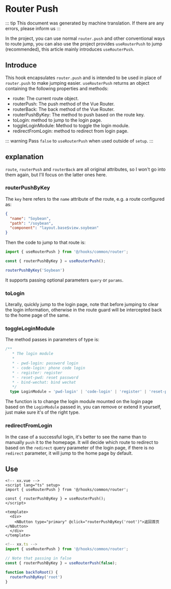 # Router Push

::: tip
This document was generated by machine translation. If there are any errors, please inform us
:::

In the project, you can use normal `router.push` and other conventional ways to route jump, you can also use the project provides `useRouterPush` to jump (recommended), this article mainly introduces `useRouterPush`.

## Introduce

This hook encapsulates `router.push` and is intended to be used in place of `router.push` to make jumping easier. `useRouterPush` returns an object containing the following properties and methods:
  - route: The current route object.
  - routerPush: The push method of the Vue Router.
  - routerBack: The back method of the Vue Router.
  - routerPushByKey: The method to push based on the route key.
  - toLogin: method to jump to the login page.
  - toggleLoginModule: Method to toggle the login module.
  - redirectFromLogin: method to redirect from login page.

::: warning
Pass `false` to `useRouterPush` when used outside of `setup`.
:::

## explanation

`route`, `routerPush` and `routerBack` are all original attributes, so I won't go into them again, but I'll focus on the latter ones here.

### routerPushByKey

The `key` here refers to the `name` attribute of the route, e.g. a route configured as:

```json
{
  "name": "Soybean",
  "path": "/soybean",
  "component": "layout.base$view.soybean"
}
```

Then the code to jump to that route is:

```ts
import { useRouterPush } from '@/hooks/common/router';

const { routerPushByKey } = useRouterPush();

routerPushByKey('Soybean')
```

It supports passing optional parameters `query` or `params`.

### toLogin

Literally, quickly jump to the login page, note that before jumping to clear the login information, otherwise in the route guard will be intercepted back to the home page of the same.


### toggleLoginModule

The method passes in parameters of type is:

```ts
/**
   * The login module
   *
   * - pwd-login: password login
   * - code-login: phone code login
   * - register: register
   * - reset-pwd: reset password
   * - bind-wechat: bind wechat
   */
  type LoginModule = 'pwd-login' | 'code-login' | 'register' | 'reset-pwd' | 'bind-wechat';
```

The function is to change the login module mounted on the login page based on the `LoginModule` passed in, you can remove or extend it yourself, just make sure it's of the right type.

### redirectFromLogin

In the case of a successful login, it's better to see the name than to manually `push` it to the homepage.
It will decide which route to redirect to based on the `redirect` query parameter of the login page, if there is no `redirect` parameter, it will jump to the home page by default.

## Use

```vue
<!-- xx.vue -->
<script lang="ts" setup>
import { useRouterPush } from '@/hooks/common/router';

const { routerPushByKey } = useRouterPush();
</script>

<template>
  <div>
    <NButton type="primary" @click="routerPushByKey('root')">返回首页</NButton>
  </div>
</template>
```

```ts
<!-- xx.ts -->
import { useRouterPush } from '@/hooks/common/router';

// Note that passing in false
const { routerPushByKey } = useRouterPush(false);

function backToRoot() {
  routerPushByKey('root')
}
```
